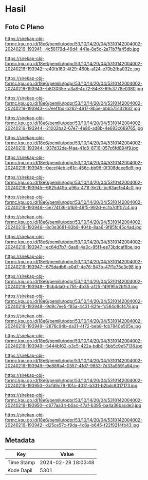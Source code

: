 # Hasil

## Foto C Plano

https://sirekap-obj-formc.kpu.go.id/18e6/pemilu/pdpr/53/10/14/20/04/5310142004002-20240216-193941--4c58179d-49d4-441e-8e5d-2a71b7fa45db.jpg

https://sirekap-obj-formc.kpu.go.id/18e6/pemilu/pdpr/53/10/14/20/04/5310142004002-20240216-193942--e40fb160-4f29-460b-a124-e70b2fba032c.jpg

https://sirekap-obj-formc.kpu.go.id/18e6/pemilu/pdpr/53/10/14/20/04/5310142004002-20240216-193943--b8f3035e-a3a8-4c72-84e3-69c3778e0380.jpg

https://sirekap-obj-formc.kpu.go.id/18e6/pemilu/pdpr/53/10/14/20/04/5310142004002-20240216-193943--57eef1bd-b262-4617-8b5e-bbb575132932.jpg

https://sirekap-obj-formc.kpu.go.id/18e6/pemilu/pdpr/53/10/14/20/04/5310142004002-20240216-193944--21002ba2-67e7-4e80-ad8b-4e683c689765.jpg

https://sirekap-obj-formc.kpu.go.id/18e6/pemilu/pdpr/53/10/14/20/04/5310142004002-20240216-193944--937d32de-f4aa-41c8-8716-057c6fd894f9.jpg

https://sirekap-obj-formc.kpu.go.id/18e6/pemilu/pdpr/53/10/14/20/04/5310142004002-20240216-193945--0eccf4eb-e61c-456c-bb96-0f308dcee6d9.jpg

https://sirekap-obj-formc.kpu.go.id/18e6/pemilu/pdpr/53/10/14/20/04/5310142004002-20240216-193945--6825d49a-a96a-471f-8e2b-bc63aef544c0.jpg

https://sirekap-obj-formc.kpu.go.id/18e6/pemilu/pdpr/53/10/14/20/04/5310142004002-20240216-193946--5e774136-b1b8-49f5-992d-ec1b7dff07c4.jpg

https://sirekap-obj-formc.kpu.go.id/18e6/pemilu/pdpr/53/10/14/20/04/5310142004002-20240216-193946--8c0e3681-83b8-404b-8aa6-9f85fc45c4ad.jpg

https://sirekap-obj-formc.kpu.go.id/18e6/pemilu/pdpr/53/10/14/20/04/5310142004002-20240216-193947--ec64d7b7-6aa8-4a0c-95f1-ee73bdcaf8be.jpg

https://sirekap-obj-formc.kpu.go.id/18e6/pemilu/pdpr/53/10/14/20/04/5310142004002-20240216-193947--675dadb6-e0d7-4e76-947b-47f1c75c3c98.jpg

https://sirekap-obj-formc.kpu.go.id/18e6/pemilu/pdpr/53/10/14/20/04/5310142004002-20240216-193948--1fcb4da0-c755-4b35-af25-f49f95b2bf53.jpg

https://sirekap-obj-formc.kpu.go.id/18e6/pemilu/pdpr/53/10/14/20/04/5310142004002-20240216-193948--9d9c7ee5-f85a-4431-82fe-fc564d8cf478.jpg

https://sirekap-obj-formc.kpu.go.id/18e6/pemilu/pdpr/53/10/14/20/04/5310142004002-20240216-193949--2876c94b-da31-4f72-beb8-fcb7840e505e.jpg

https://sirekap-obj-formc.kpu.go.id/18e6/pemilu/pdpr/53/10/14/20/04/5310142004002-20240216-193949--5444b162-b3c5-422a-bdb0-5bb5c9e57136.jpg

https://sirekap-obj-formc.kpu.go.id/18e6/pemilu/pdpr/53/10/14/20/04/5310142004002-20240216-193949--9e88ffa4-0557-41d7-9853-7d33a9591a94.jpg

https://sirekap-obj-formc.kpu.go.id/18e6/pemilu/pdpr/53/10/14/20/04/5310142004002-20240216-193950--3cfd9c79-101a-4031-b331-b2bdc8317173.jpg

https://sirekap-obj-formc.kpu.go.id/18e6/pemilu/pdpr/53/10/14/20/04/5310142004002-20240216-193950--c677aa34-b0ac-47af-b395-ba4a36bacde3.jpg

https://sirekap-obj-formc.kpu.go.id/18e6/pemilu/pdpr/53/10/14/20/04/5310142004002-20240216-193942--d25ce57c-f9da-4c6a-b645-f22f9214fb43.jpg


## Metadata

| Key        | Value               |
| ---------- | ------------------- |
| Time Stamp | 2024-02-29 18:03:48 |
| Kode Dapil | 5301                |



